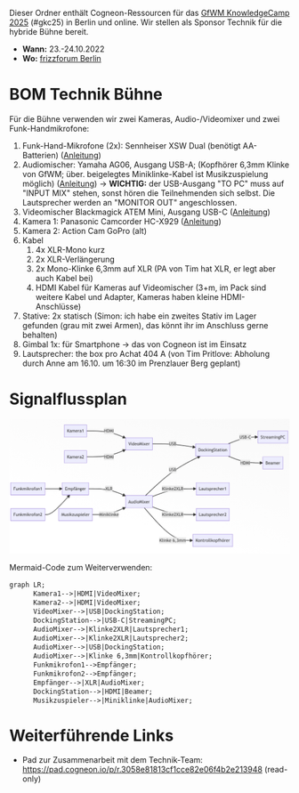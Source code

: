 Dieser Ordner enthält Cogneon-Ressourcen für das [GfWM KnowledgeCamp 2025](https://gfwm.de/gkc25) (#gkc25) in Berlin und online. Wir stellen als Sponsor Technik für die hybride Bühne bereit.

- **Wann:** 23.-24.10.2022
- **Wo:** [frizzforum Berlin](https://www.frizzforum.de/)

# BOM Technik Bühne

Für die Bühne verwenden wir zwei Kameras, Audio-/Videomixer und zwei Funk-Handmikrofone:

1. Funk-Hand-Mikrofone (2x): Sennheiser XSW Dual (benötigt AA-Batterien) ([Anleitung](https://cloud.cogneon.de/s/wdYQEY7C6ZZHPKP))
2. Audiomischer: Yamaha AG06, Ausgang USB-A; (Kopfhörer 6,3mm Klinke von GfWM; über. beigelegtes Miniklinke-Kabel ist Musikzuspielung möglich) ([Anleitung](https://cloud.cogneon.de/s/bHYqE76EEQxAWoH)) -> **WICHTIG:** der USB-Ausgang "TO PC" muss auf "INPUT MIX" stehen, sonst hören die Teilnehmenden sich selbst. Die Lautsprecher werden an "MONITOR OUT" angeschlossen.
3. Videomischer Blackmagick ATEM Mini, Ausgang USB-C ([Anleitung](https://cloud.cogneon.de/s/5eeZ7TXYaQ3WxFX))
4. Kamera 1: Panasonic Camcorder HC-X929 ([Anleitung](https://cloud.cogneon.de/s/Pd4NeQtMMZLakH7))
5. Kamera 2: Action Cam GoPro (alt)
6. Kabel
   1. 4x XLR-Mono kurz
   2. 2x XLR-Verlängerung
   3. 2x Mono-Klinke 6,3mm auf XLR (PA von Tim hat XLR, er legt aber auch Kabel bei)
   4. HDMI Kabel für Kameras auf Videomischer (3+m, im Pack sind weitere Kabel und Adapter, Kameras haben kleine HDMI-Anschlüsse)
7. Stative: 2x statisch (Simon: ich habe ein zweites Stativ im Lager gefunden (grau mit zwei Armen), das könnt ihr im Anschluss gerne behalten)
8. Gimbal 1x: für Smartphone -> das von Cogneon ist im Einsatz
9. Lautsprecher: the box pro Achat 404 A (von Tim Pritlove: Abholung durch Anne am 16.10. um 16:30 im Prenzlauer Berg geplant)

# Signalflussplan

![](./gkc25-signalflussplan.png)

Mermaid-Code zum Weiterverwenden:

```mermaid
graph LR;
      Kamera1-->|HDMI|VideoMixer;
      Kamera2-->|HDMI|VideoMixer;
      VideoMixer-->|USB|DockingStation;
      DockingStation-->|USB-C|StreamingPC;
      AudioMixer-->|Klinke2XLR|Lautsprecher1;
      AudioMixer-->|Klinke2XLR|Lautsprecher2;
      AudioMixer-->|USB|DockingStation;
      AudioMixer-->|Klinke 6,3mm|Kontrollkopfhörer;
      Funkmikrofon1-->Empfänger;
      Funkmikrofon2-->Empfänger;
      Empfänger-->|XLR|AudioMixer;
      DockingStation-->|HDMI|Beamer;
      Musikzuspieler-->|Miniklinke|AudioMixer;
```

# Weiterführende Links

* Pad zur Zusammenarbeit mit dem Technik-Team: https://pad.cogneon.io/p/r.3058e81813cf1cce82e06f4b2e213948 (read-only)